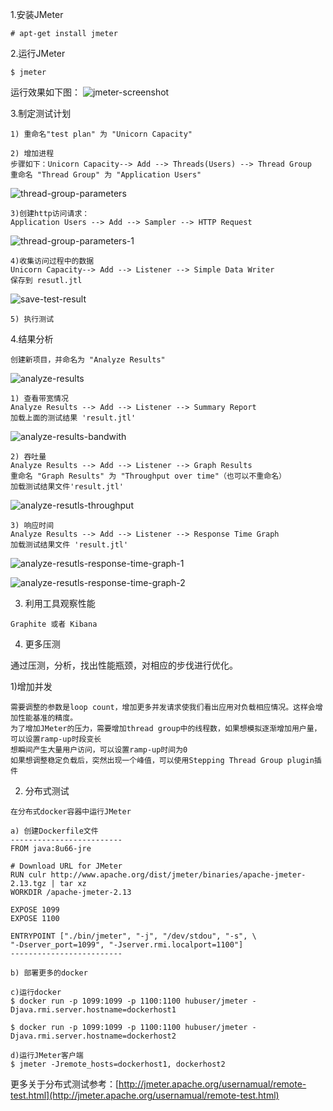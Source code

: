 <!--
author: os4uinfo
head: https://os4u.info/blog/img/sun.png
date: 2017-05-16
title: Jmeter压测工具使用简介
tags: Testing
images: https://os4u.info/blog/img/sun.png
category: Testing
status: publish
summary: 测试，是运维上线前的一道工序。压测，是对服务器进行有效评估的重要一步。因此，测试和压测两种工具运维是需要熟悉和掌握的。
-->


1.安装JMeter
```
# apt-get install jmeter
```

2.运行JMeter

```
$ jmeter
```

运行效果如下图：
![jmeter-screenshot](https://www.os4u.info/blog/testing/images/jmeter-screenshot.png)

3.制定测试计划

```
1) 重命名"test plan" 为 "Unicorn Capacity"

2) 增加进程
步骤如下：Unicorn Capacity--> Add --> Threads(Users) --> Thread Group
重命名 "Thread Group" 为 "Application Users" 
```
![thread-group-parameters](https://www.os4u.info/blog/testing/images/thread-group-parameters.png)

```
3)创建http访问请求：
Application Users --> Add --> Sampler --> HTTP Request
```
![thread-group-parameters-1](https://www.os4u.info/blog/testing/images/thread-group-parameters-1.png)

```
4)收集访问过程中的数据
Unicorn Capacity--> Add --> Listener --> Simple Data Writer
保存到 resutl.jtl
```
![save-test-result](https://www.os4u.info/blog/testing/images/save-test-result.png)

```
5) 执行测试
```

4.结果分析

```
创建新项目，并命名为 "Analyze Results"
```
![analyze-results](https://www.os4u.info/blog/testing/images/analyze-results.png)

```
1) 查看带宽情况
Analyze Results --> Add --> Listener --> Summary Report
加载上面的测试结果 'result.jtl'
```
![analyze-results-bandwith](https://www.os4u.info/blog/testing/images/analyze-results-bandwith.png)

```
2) 吞吐量
Analyze Results --> Add --> Listener --> Graph Results
重命名 "Graph Results" 为 "Throughput over time"（也可以不重命名）
加载测试结果文件'result.jtl'
```
![analyze-resutls-throughput](https://www.os4u.info/blog/testing/images/analyze-resutls-throughput.png)

```
3) 响应时间
Analyze Results --> Add --> Listener --> Response Time Graph
加载测试结果文件 'result.jtl'
```
![analyze-resutls-response-time-graph-1](https://www.os4u.info/blog/testing/images/analyze-resutls-response-time-graph-1.png)

![analyze-resutls-response-time-graph-2](https://www.os4u.info/blog/testing/images/analyze-resutls-response-time-graph-2.png)

3. 利用工具观察性能

```
Graphite 或者 Kibana
```

4. 更多压测

通过压测，分析，找出性能瓶颈，对相应的步伐进行优化。

1)增加并发

```
需要调整的参数是loop count，增加更多并发请求使我们看出应用对负载相应情况。这样会增加性能基准的精度。
为了增加JMeter的压力，需要增加thread group中的线程数，如果想模拟逐渐增加用户量，可以设置ramp-up时段变长
想瞬间产生大量用户访问，可以设置ramp-up时间为0
如果想调整稳定负载后，突然出现一个峰值，可以使用Stepping Thread Group plugin插件

```


2) 分布式测试

```
在分布式docker容器中运行JMeter

a) 创建Dockerfile文件
-------------------------
FROM java:8u66-jre

# Download URL for JMeter
RUN culr http://www.apache.org/dist/jmeter/binaries/apache-jmeter-2.13.tgz | tar xz 
WORKDIR /apache-jmeter-2.13

EXPOSE 1099
EXPOSE 1100 

ENTRYPOINT ["./bin/jmeter", "-j", "/dev/stdou", "-s", \
"-Dserver_port=1099", "-Jserver.rmi.localport=1100"]
-------------------------

b) 部署更多的docker

c)运行docker
$ docker run -p 1099:1099 -p 1100:1100 hubuser/jmeter -Djava.rmi.server.hostname=dockerhost1

$ docker run -p 1099:1099 -p 1100:1100 hubuser/jmeter -Djava.rmi.server.hostname=dockerhost2

d)运行JMeter客户端
$ jmeter -Jremote_hosts=dockerhost1, dockerhost2
```

更多关于分布式测试参考：[http://jmeter.apache.org/usernamual/remote-test.html](http://jmeter.apache.org/usernamual/remote-test.html)